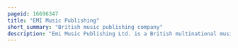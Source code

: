 ```yaml
---
pageid: 16696347
title: "EMI Music Publishing"
short_summary: "British music publishing company"
description: "Emi Music Publishing Ltd. is a British multinational music publishing company headquartered in London, owned by parent company Sony Corporation of America."
---
```

